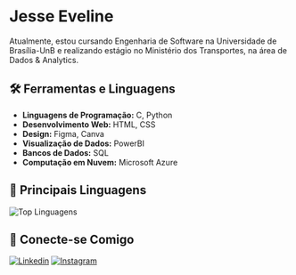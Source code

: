 # Jesse Eveline

Atualmente, estou cursando Engenharia de Software na Universidade de Brasília-UnB e realizando estágio no Ministério dos Transportes, na área de Dados & Analytics.

## 🛠️ Ferramentas e Linguagens

- **Linguagens de Programação:** C, Python
- **Desenvolvimento Web:** HTML, CSS
- **Design:** Figma, Canva
- **Visualização de Dados:** PowerBI
- **Bancos de Dados:** SQL
- **Computação em Nuvem:** Microsoft Azure

## 🚀 Principais Linguagens

![Top Linguagens](https://github-readme-stats.vercel.app/api/top-langs/?username=xzxjesse&layout=compact&theme=dark)

## 🔗 Conecte-se Comigo

[![Linkedin](https://img.shields.io/badge/LinkedIn-Jesse%20Eveline-blue)](https://www.linkedin.com/in/xzxjesse/)
[![Instagram](https://img.shields.io/badge/Instagram-%40xzxjesse-purple)](https://www.instagram.com/xzxjesse/)
